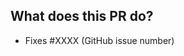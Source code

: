 ## What does this PR do?

<!-- Please include a summary of the change and which issue is fixed. Please also include relevant motivation and context. List any dependencies that are required for this change. -->
- Fixes #XXXX (GitHub issue number)

